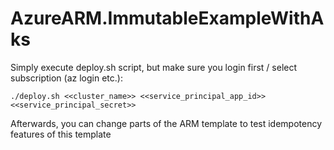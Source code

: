 # AzureARM.ImmutableExampleWithAks

Simply execute deploy.sh script, but make sure you login first / select subscription (az login etc.):

`./deploy.sh <<cluster_name>> <<service_principal_app_id>> <<service_principal_secret>>`

Afterwards, you can change parts of the ARM template to test idempotency features of this template
